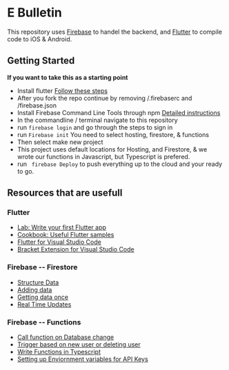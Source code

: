 # E Bulletin

This repository uses [Firebase](https://firebase.google.com/) to handel the backend, and [Flutter](https://flutter.dev) to compile code to iOS & Android.

## Getting Started

__If you want to take this as a starting point__
 - Install flutter [Follow these steps](https://flutter.dev/docs/get-started/install)
 - After you fork the repo continue by removing /.firebaserc and /firebase.json 
 - Install Firebase Command Line Tools through npm [Detailed instructions](https://firebase.google.com/docs/cli#mac-linux-npm)
 - In the commandline / terminal navigate to this repository
 - run ``` firebase login ``` and go through the steps to sign in
 - run ``` Firebase init ``` You need to select hosting, firestore, & functions
 - Then select make new project
 - This project uses default locations for Hosting, and Firestore, & we wrote our functions in Javascript, but Typescript is prefered.
 - run ``` firebase Deploy``` to push everything up to the cloud and your ready to go. 

## Resources that are usefull

### Flutter

- [Lab: Write your first Flutter app](https://flutter.dev/docs/get-started/codelab)
- [Cookbook: Useful Flutter samples](https://flutter.dev/docs/cookbook)
- [Flutter for Visual Studio Code](https://flutter.dev/docs/development/tools/vs-code)
- [Bracket Extension for Visual Studio Code](https://marketplace.visualstudio.com/items?itemName=CoenraadS.bracket-pair-colorizer-2)

### Firebase -- Firestore

 - [Structure Data](https://firebase.google.com/docs/firestore/manage-data/structure-data) 
 - [Adding data](https://firebase.google.com/docs/firestore/quickstart#add_data)
 - [Getting data once](https://firebase.google.com/docs/firestore/query-data/get-data)
 - [Real Time Updates](https://firebase.google.com/docs/firestore/query-data/listen)
 
### Firebase -- Functions

 - [Call function on Database change](https://firebase.google.com/docs/functions/firestore-events)
 - [Trigger based on new user or deleting user](https://firebase.google.com/docs/functions/auth-events)
 - [Write Functions in Typescript](https://firebase.google.com/docs/functions/typescript)
 - [Setting up Enviornment variables for API Keys](https://firebase.google.com/docs/functions/config-env)
